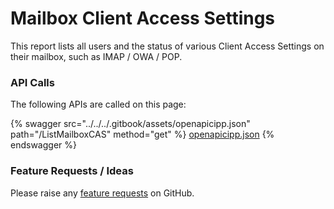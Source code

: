 # Mailbox Client Access Settings

This report lists all users and the status of various Client Access Settings on their mailbox, such as IMAP / OWA / POP.

### API Calls

The following APIs are called on this page:

{% swagger src="../../../.gitbook/assets/openapicipp.json" path="/ListMailboxCAS" method="get" %}
[openapicipp.json](../../../.gitbook/assets/openapicipp.json)
{% endswagger %}

### Feature Requests / Ideas

Please raise any [feature requests](https://github.com/KelvinTegelaar/CIPP/issues/new?assignees=\&labels=\&template=feature\_request.md\&title=FEATURE+REQUEST%3A+) on GitHub.
